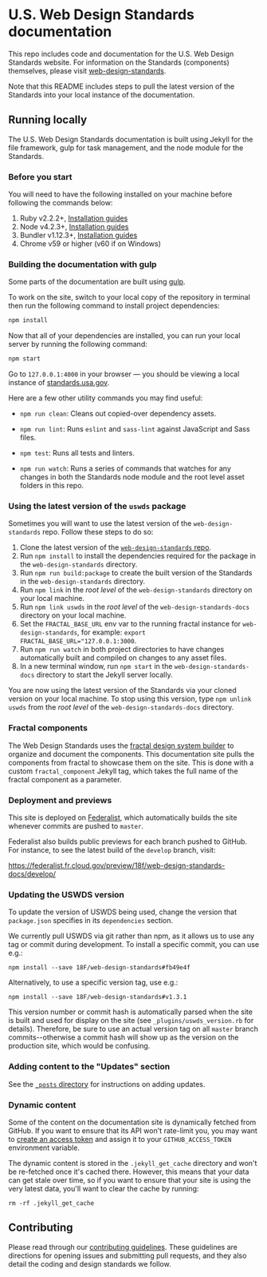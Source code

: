 # U.S. Web Design Standards documentation

This repo includes code and documentation for the  U.S. Web Design Standards website. For information on the Standards (components) themselves, please visit [web-design-standards](https://github.com/18F/web-design-standards).

Note that this README includes steps to pull the latest version of the Standards into your local instance of the documentation.


## Running locally

The U.S. Web Design Standards documentation is built using Jekyll for the file framework, gulp for task management, and the node module for the Standards.


### Before you start

You will need to have the following installed on your machine before following the commands below:

1. Ruby v2.2.2+, [Installation guides](https://www.ruby-lang.org/en/documentation/installation/)
1. Node v4.2.3+, [Installation guides](https://nodejs.org/en/download/)
1. Bundler v1.12.3+, [Installation guides](http://bundler.io/v1.13/guides/using_bundler_in_application.html#getting-started---installing-bundler-and-bundle-init)
1. Chrome v59 or higher (v60 if on Windows)

### Building the documentation with gulp

Some parts of the documentation are built using [gulp](http://gulpjs.com/).

To work on the site, switch to your local copy of the repository in terminal then run the following command to install project dependencies:

```sh
npm install
```

Now that all of your dependencies are installed, you can run your local server by running the following command:

```sh
npm start
```

Go to `127.0.0.1:4000` in your browser — you should be viewing a local instance of [standards.usa.gov](https://standards.usa.gov).

Here are a few other utility commands you may find useful:

- `npm run clean`: Cleans out copied-over dependency assets.

- `npm run lint`: Runs `eslint` and `sass-lint` against JavaScript and Sass files.

- `npm test`: Runs all tests and linters.

- `npm run watch`: Runs a series of commands that watches for any changes in both the Standards node module and the root level asset folders in this repo.


### Using the latest version of the `uswds` package

Sometimes you will want to use the latest version of the `web-design-standards` repo. Follow these steps to do so:

1. Clone the latest version of the [`web-design-standards` repo](https://github.com/18F/web-design-standards/tree/develop).
1. Run `npm install` to install the dependencies required for the package in the `web-design-standards` directory.
1. Run `npm run build:package` to create the built version of the Standards in the `web-design-standards` directory.
1. Run `npm link` in the _root level_ of the `web-design-standards` directory on your local machine.
1. Run `npm link uswds` in the _root level_ of the `web-design-standards-docs` directory on your local machine.
1. Set the `FRACTAL_BASE_URL` env var to the running fractal instance for `web-design-standards`, for example: `export FRACTAL_BASE_URL="127.0.0.1:3000`.
1. Run `npm run watch` in both project directories to have changes automatically built and compiled on changes to any asset files.
1. In a new terminal window, run `npm start` in the `web-design-standards-docs` directory to start the Jekyll server locally.

You are now using the latest version of the Standards via your cloned version on your local machine. To stop using this version, type `npm unlink uswds` from the _root level_ of the `web-design-standards-docs` directory.

### Fractal components

The Web Design Standards uses the [fractal design system builder](http://fractal.build/) to organize and document the components. This documentation site pulls the components from fractal to showcase them on the site. This is done with a custom `fractal_component` Jekyll tag, which takes the full name of the fractal component as a parameter.

### Deployment and previews

This site is deployed on [Federalist](https://federalist.fr.cloud.gov/), which automatically builds the site whenever commits are pushed to `master`.

Federalist also builds public previews for each branch pushed to GitHub. For instance, to see the latest build of the `develop` branch, visit:

https://federalist.fr.cloud.gov/preview/18f/web-design-standards-docs/develop/

### Updating the USWDS version

To update the version of USWDS being used, change the version that
`package.json` specifies in its `dependencies` section.

We currently pull USWDS via git rather than npm, as it allows us to
use any tag or commit during development. To install a specific commit,
you can use e.g.:

```
npm install --save 18F/web-design-standards#fb49e4f
```

Alternatively, to use a specific version tag, use e.g.:

```
npm install --save 18F/web-design-standards#v1.3.1
```

This version number or commit hash is automatically parsed when the site
is built and used for display on the site (see `_plugins/uswds_version.rb`
for details). Therefore, be sure to use an actual version tag on all
`master` branch commits--otherwise a commit hash will show up as the
version on the production site, which would be confusing.

### Adding content to the "Updates" section

See the [`_posts` directory](_posts/#readme) for instructions on adding updates.

### Dynamic content

Some of the content on the documentation site is dynamically fetched from
GitHub. If you want to ensure that its API won't rate-limit you, you
may want to
[create an access token](https://github.com/blog/1509-personal-api-tokens)
and assign it to your `GITHUB_ACCESS_TOKEN` environment variable.

The dynamic content is stored in the `.jekyll_get_cache` directory and
won't be re-fetched once it's cached there. However, this means that your
data can get stale over time, so if you want to ensure that your site
is using the very latest data, you'll want to clear the cache by running:

```
rm -rf .jekyll_get_cache
```

## Contributing

Please read through our [contributing guidelines](CONTRIBUTING.md). These guidelines are directions for opening issues and submitting pull requests, and they also detail the coding and design standards we follow.
